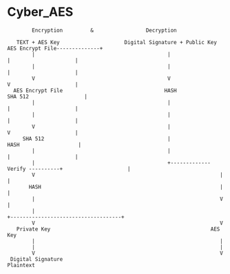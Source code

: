 # Cyber_AES
            Encryption         &                 Decryption

       TEXT + AES Key                     Digital Signature + Public Key        AES Encrypt File--------------+
            |                                           |                               |                     |
            |                                           |                               |                     |
            V                                           V                               V                     |
      AES Encrypt File                                 HASH                          SHA 512                  |
            |                                           |                               |                     |
            |                                           |                               |                     |
            V                                           |                               V                     |
         SHA 512                                        |                              HASH                   |
            |                                           |                               |                     |
            |                                           +------------- Verify ----------+                     |
            V                                                            |                                    |
           HASH                                                          |                                    |
            |                                                            V                                    |
            |                                                            +------------------------------------+
            V                                                            V
       Private Key                                                    AES Key         
            |                                                            |
            |                                                            |
            V                                                            V
     Digital Signature                                               Plaintext
